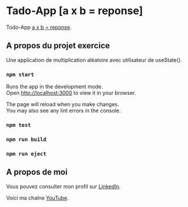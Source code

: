 # Tado-App [a x b = reponse]

Todo-App [a x b = reponse](https://github.com/freehzaix).

## A propos du projet exercice

Une application de multiplication aléatoire avec utilisateur de useState().

### `npm start`

Runs the app in the development mode.\
Open [http://localhost:3000](http://localhost:3000) to view it in your browser.

The page will reload when you make changes.\
You may also see any lint errors in the console.

### `npm test`

### `npm run build`

### `npm run eject`

## A propos de moi

Vous pouvez consulter mon profil sur [LinkedIn](https://www.linkedin.com/in/jeanlucdoh/).

Voici ma chaîne [YouTube](https://youtube.com/@freehzaix).
